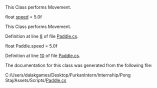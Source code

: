 <div id="class_paddle">

</div>

<span id="class_paddle" label="class_paddle"></span>

This Class performs Movement.

<div class="DoxyCompactItemize">

float [speed](#class_paddle_a25f7d923692a3ad5c5c394961a847a3a) = 5.0f

</div>

This Class performs Movement.

Definition at line [8](#_paddle_8cs_source_l00008) of file
[Paddle.cs](#_paddle_8cs_source).

<span id="class_paddle_a25f7d923692a3ad5c5c394961a847a3a"
label="class_paddle_a25f7d923692a3ad5c5c394961a847a3a"></span> float
Paddle.speed = 5.0f

Definition at line [10](#_paddle_8cs_source_l00010) of file
[Paddle.cs](#_paddle_8cs_source).

The documentation for this class was generated from the following file:

<div class="DoxyCompactItemize">

C:/Users/dalakgames/Desktop/FurkanIntern/Internship/Pong
Staj/Assets/Scripts/[Paddle.cs](#_paddle_8cs)

</div>

